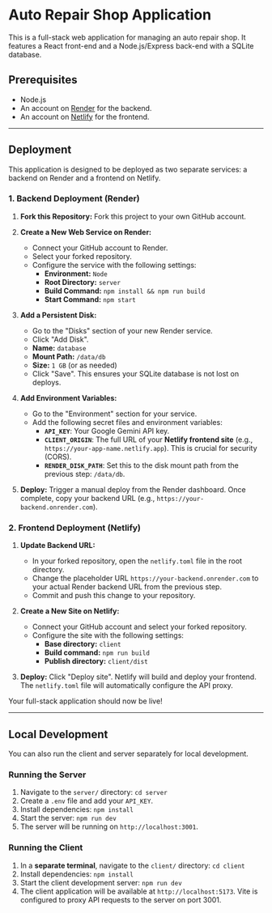 # Auto Repair Shop Application

This is a full-stack web application for managing an auto repair shop. It features a React front-end and a Node.js/Express back-end with a SQLite database.

## Prerequisites

- Node.js
- An account on [Render](https://render.com/) for the backend.
- An account on [Netlify](https://www.netlify.com/) for the frontend.

---

## Deployment

This application is designed to be deployed as two separate services: a backend on Render and a frontend on Netlify.

### 1. Backend Deployment (Render)

1.  **Fork this Repository:** Fork this project to your own GitHub account.
2.  **Create a New Web Service on Render:**
    *   Connect your GitHub account to Render.
    *   Select your forked repository.
    *   Configure the service with the following settings:
        *   **Environment:** `Node`
        *   **Root Directory:** `server`
        *   **Build Command:** `npm install && npm run build`
        *   **Start Command:** `npm start`
3.  **Add a Persistent Disk:**
    *   Go to the "Disks" section of your new Render service.
    *   Click "Add Disk".
    *   **Name:** `database`
    *   **Mount Path:** `/data/db`
    *   **Size:** `1 GB` (or as needed)
    *   Click "Save". This ensures your SQLite database is not lost on deploys.
4.  **Add Environment Variables:**
    *   Go to the "Environment" section for your service.
    *   Add the following secret files and environment variables:
        *   **`API_KEY`**: Your Google Gemini API key.
        *   **`CLIENT_ORIGIN`**: The full URL of your **Netlify frontend site** (e.g., `https://your-app-name.netlify.app`). This is crucial for security (CORS).
        *   **`RENDER_DISK_PATH`**: Set this to the disk mount path from the previous step: `/data/db`.

5.  **Deploy:** Trigger a manual deploy from the Render dashboard. Once complete, copy your backend URL (e.g., `https://your-backend.onrender.com`).

### 2. Frontend Deployment (Netlify)

1.  **Update Backend URL:**
    *   In your forked repository, open the `netlify.toml` file in the root directory.
    *   Change the placeholder URL `https://your-backend.onrender.com` to your actual Render backend URL from the previous step.
    *   Commit and push this change to your repository.

2.  **Create a New Site on Netlify:**
    *   Connect your GitHub account and select your forked repository.
    *   Configure the site with the following settings:
        *   **Base directory:** `client`
        *   **Build command:** `npm run build`
        *   **Publish directory:** `client/dist`

3.  **Deploy:** Click "Deploy site". Netlify will build and deploy your frontend. The `netlify.toml` file will automatically configure the API proxy.

Your full-stack application should now be live!

---

## Local Development

You can also run the client and server separately for local development.

### Running the Server

1.  Navigate to the `server/` directory: `cd server`
2.  Create a `.env` file and add your `API_KEY`.
3.  Install dependencies: `npm install`
4.  Start the server: `npm run dev`
5.  The server will be running on `http://localhost:3001`.

### Running the Client

1.  In a **separate terminal**, navigate to the `client/` directory: `cd client`
2.  Install dependencies: `npm install`
3.  Start the client development server: `npm run dev`
4.  The client application will be available at `http://localhost:5173`. Vite is configured to proxy API requests to the server on port 3001.
